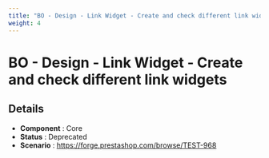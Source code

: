 ```yaml
---
title: "BO - Design - Link Widget - Create and check different link widgets"
weight: 4
---
```


# BO - Design - Link Widget - Create and check different link widgets
## Details
* **Component** : Core
* **Status** : Deprecated
* **Scenario** : https://forge.prestashop.com/browse/TEST-968
